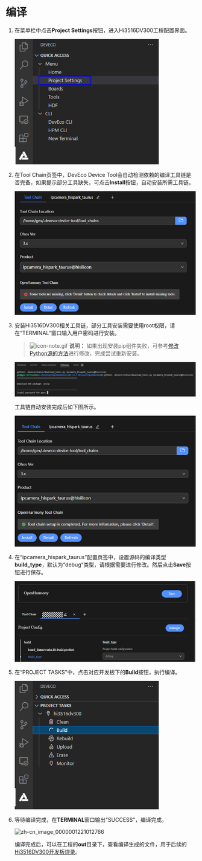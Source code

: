 # 编译


1. 在菜单栏中点击**Project Settings**按钮，进入Hi3516DV300工程配置界面。

   ![zh-cn_image_0000001265492885](figures/zh-cn_image_0000001265492885.png)

2. 在Tool Chain页签中，DevEco Device Tool会自动检测依赖的编译工具链是否完备，如果提示部分工具缺失，可点击**Install**按钮，自动安装所需工具链。
   
   ![zh-cn_image_0000001265652869](figures/zh-cn_image_0000001265652869.png)

3. 安装Hi3516DV300相关工具链，部分工具安装需要使用root权限，请在“TERMINAL”窗口输入用户密码进行安装。
   
   > ![icon-note.gif](public_sys-resources/icon-note.gif) **说明：**
   > 如果出现安装pip组件失败，可参考[修改Python源的方法](https://device.harmonyos.com/cn/docs/documentation/guide/ide-set-python-source-0000001227639986)进行修改，完成尝试重新安装。
   
   ![zh-cn_image_0000001220852753](figures/zh-cn_image_0000001220852753.png)
   
   工具链自动安装完成后如下图所示。
   
   ![zh-cn_image_0000001220852754](figures/zh-cn_image_0000001220852754.png)
   
4. 在“ipcamera_hispark_taurus”配置页签中，设置源码的编译类型**build_type**，默认为“debug“类型，请根据需要进行修改。然后点击**Save**按钮进行保存。

   ![zh-cn_image_0000001221172710](figures/zh-cn_image_0000001221172710.png)

5. 在“PROJECT TASKS”中，点击对应开发板下的**Build**按钮，执行编译。

   ![zh-cn_image_0000001265772913](figures/zh-cn_image_0000001265772913.png)

6. 等待编译完成，在**TERMINAL**窗口输出“SUCCESS”，编译完成。

   ![zh-cn_image_0000001221012766](figures/zh-cn_image_0000001221012766.png)

   编译完成后，可以在工程的**out**目录下，查看编译生成的文件，用于后续的[Hi3516DV300开发板烧录](quickstart-ide-lite-steps-hi3516-burn.md)。
